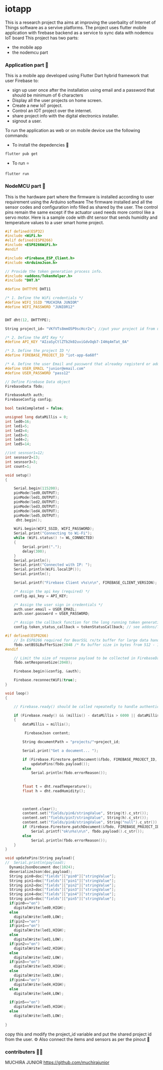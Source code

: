 # iotapp

This is a research project tha aims at improving the userbality of Internet of Things software as a servive platforms.
The project uses flutter mobile application with firebase backend as a service to sync data with nodemcu IoT board 
This project has two parts:
- the mobile app
- the nodemcu part

### Application part :iphone:
This is a mobile app developed using Flutter Dart hybrid framework that user Firebase to:
- sign up user once after the installation using email and a password that should be minimum of 6 characters
- Display all the user projects on home screen.
- Create a new IoT project.
- Control an IOT project  over the internet.
- share project info with the digital electronics installer.
- signout a user.

To run the application as web or on mobile device use the following commands:
- To install the depedencies :electric_plug:
```
flutter pub get 
```

- To run  :star:
```
flutter run
```

### NodeMCU part :nut_and_bolt:
This is the hardware part where the firmware is installed according to user requirement using the Arduino software
The firmware installed and all the sensor codes and configuration info filled as shared by the user.
The control pins remain the same except if the actuator used needs more control like a servo motor.
Here is a sample code with dht sensor that sends humidity and temperature values to a user smart home project.

```C++
#if defined(ESP32)
#include <WiFi.h>
#elif defined(ESP8266)
#include <ESP8266WiFi.h>
#endif

#include <Firebase_ESP_Client.h>
#include <ArduinoJson.h>

// Provide the token generation process info.
#include <addons/TokenHelper.h>
#include "DHT.h"

#define DHTTYPE DHT11 

/* 1. Define the WiFi credentials */
#define WIFI_SSID "MUCHIRA JUNIOR"
#define WIFI_PASSWORD "JUNIOR12"


DHT dht(12, DHTTYPE);

String project_id= "VKfVTs8mmO5P9scHcr2x"; //put your project id from user

/* 2. Define the API Key */
#define API_KEY "AIzaSyCtlZTb2k02uviGdvOqb7-I4Hq4mTat_0A"

/* 3. Define the project ID */
#define FIREBASE_PROJECT_ID "iot-app-6a68f"

/* 4. Define the user Email and password that alreadey registerd or added in your project */
#define USER_EMAIL "junior@email.com"
#define USER_PASSWORD "pass12"

// Define Firebase Data object
FirebaseData fbdo;

FirebaseAuth auth;
FirebaseConfig config;

bool taskCompleted = false;

unsigned long dataMillis = 0;
int led0=16;
int led1=5;
int led2=4;
int led3=0;
int led4=2;
int led5=14;

//int sesnsor1=12;
int sesnsor2=13;
int sesnsor3=3;
int count=1;

void setup()
{

    Serial.begin(115200);
    pinMode(led0,OUTPUT);
    pinMode(led1,OUTPUT);
    pinMode(led2,OUTPUT);
    pinMode(led3,OUTPUT);
    pinMode(led4,OUTPUT);
    pinMode(led5,OUTPUT);
     dht.begin();

    WiFi.begin(WIFI_SSID, WIFI_PASSWORD);
    Serial.print("Connecting to Wi-Fi");
    while (WiFi.status() != WL_CONNECTED)
    {
        Serial.print(".");
        delay(300);
    }
    Serial.println();
    Serial.print("Connected with IP: ");
    Serial.println(WiFi.localIP());
    Serial.println();

    Serial.printf("Firebase Client v%s\n\n", FIREBASE_CLIENT_VERSION);

    /* Assign the api key (required) */
    config.api_key = API_KEY;

    /* Assign the user sign in credentials */
    auth.user.email = USER_EMAIL;
    auth.user.password = USER_PASSWORD;

    /* Assign the callback function for the long running token generation task */
    config.token_status_callback = tokenStatusCallback; // see addons/TokenHelper.h

#if defined(ESP8266)
    // In ESP8266 required for BearSSL rx/tx buffer for large data handle, increase Rx size as needed.
    fbdo.setBSSLBufferSize(2048 /* Rx buffer size in bytes from 512 - 16384 */, 2048 /* Tx buffer size in bytes from 512 - 16384 */);
#endif

    // Limit the size of response payload to be collected in FirebaseData
    fbdo.setResponseSize(2048);

    Firebase.begin(&config, &auth);

    Firebase.reconnectWiFi(true);
}

void loop()
{

    // Firebase.ready() should be called repeatedly to handle authentication tasks.

    if (Firebase.ready() && (millis() - dataMillis > 6000 || dataMillis == 0))
    {
        dataMillis = millis();

         FirebaseJson content;

        String documentPath = "projects/"+project_id;

        Serial.print("Get a document... ");

        if (Firebase.Firestore.getDocument(&fbdo, FIREBASE_PROJECT_ID, "", documentPath.c_str()))
            updatePins(fbdo.payload());
        else
            Serial.println(fbdo.errorReason());
        
        
        float t = dht.readTemperature();
        float h = dht.readHumidity();

       
       
        content.clear();
        content.set("fields/pin6/stringValue", String(t).c_str());
        content.set("fields/pin7/stringValue", String(h).c_str());
        content.set("fields/pin8/stringValue", String("null").c_str());
        if (Firebase.Firestore.patchDocument(&fbdo, FIREBASE_PROJECT_ID, "" , documentPath.c_str(), content.raw(), "pin6,pin7,pin8"))
            Serial.printf("ok\n%s\n\n", fbdo.payload().c_str());
        else
            Serial.println(fbdo.errorReason());
    }
}

void updatePins(String payload){
//  Serial.println(payload);
  DynamicJsonDocument doc(1024);
  deserializeJson(doc,payload);
  String pin0=doc["fields"]["pin0"]["stringValue"];
  String pin1=doc["fields"]["pin1"]["stringValue"];
  String pin2=doc["fields"]["pin2"]["stringValue"];
  String pin3=doc["fields"]["pin3"]["stringValue"];
  String pin4=doc["fields"]["pin4"]["stringValue"];
  String pin5=doc["fields"]["pin5"]["stringValue"];
  if(pin0=="on")
    digitalWrite(led0,HIGH);
  else
    digitalWrite(led0,LOW);
  if(pin2=="on")
  if(pin1=="on")
    digitalWrite(led1,HIGH);
  else
    digitalWrite(led1,LOW);
  if(pin2=="on")
    digitalWrite(led2,HIGH);
  else
    digitalWrite(led2,LOW);
  if(pin3=="on")
    digitalWrite(led3,HIGH);
  else
    digitalWrite(led3,LOW);
  if(pin4=="on")
    digitalWrite(led4,HIGH);
  else
    digitalWrite(led4,LOW);

  if(pin5=="on")
    digitalWrite(led5,HIGH);
  else
    digitalWrite(led5,LOW);
  
}
```
copy this and modify the project_id variable and put the shared project id from the user. :gear:
Also connect the items and sensors as per the pinout :tada:

### contributers 	:technologist:
MUCHIRA JUNIOR
https://github.com/muchirajunior
